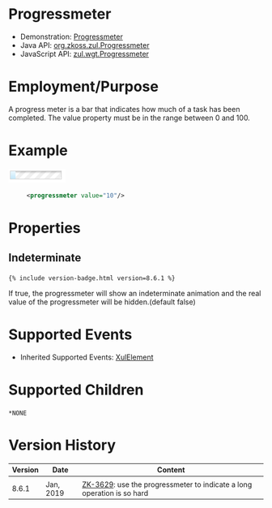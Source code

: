 

# Progressmeter

- Demonstration:
  [Progressmeter](http://www.zkoss.org/zkdemo/effects/upload_effect)
- Java API: [org.zkoss.zul.Progressmeter](https://www.zkoss.org/javadoc/latest/zk/org/zkoss/zul/Progressmeter.html)
- JavaScript API:
  [zul.wgt.Progressmeter](https://www.zkoss.org/javadoc/latest/jsdoc/classes/zul.wgt.Progressmeter.html)


# Employment/Purpose

A progress meter is a bar that indicates how much of a task has been
completed. The value property must be in the range between 0 and 100.

# Example

![](/zk_component_ref/images/ZKComRef_Progressmeter_Example.PNG)

```xml
     <progressmeter value="10"/>
```

# Properties

## Indeterminate

`{% include version-badge.html version=8.6.1 %}`

If true, the progressmeter will show an indeterminate animation and the
real value of the progressmeter will be hidden.(default false)

# Supported Events

- Inherited Supported Events: [ XulElement]({{site.baseurl}}/zk_component_ref/xulelement#Supported_Events)

# Supported Children

`*NONE`



# Version History



| Version | Date      | Content                                                                                                            |
|---------|-----------|--------------------------------------------------------------------------------------------------------------------|
|         |           |                                                                                                                    |
| 8.6.1   | Jan, 2019 | [ZK-3629](https://tracker.zkoss.org/browse/ZK-3629): use the progressmeter to indicate a long operation is so hard |


